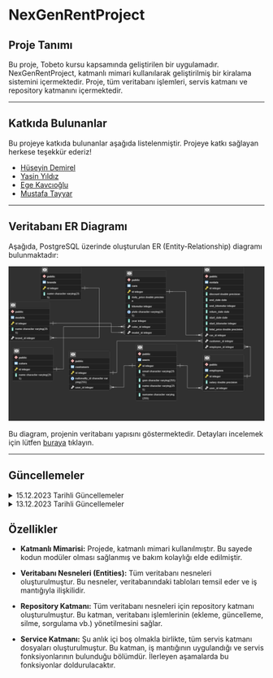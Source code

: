 # NexGenRentProject

## Proje Tanımı

Bu proje, Tobeto kursu kapsamında geliştirilen bir uygulamadır. NexGenRentProject, katmanlı mimari kullanılarak geliştirilmiş bir kiralama sistemini içermektedir. Proje, tüm veritabanı işlemleri, servis katmanı ve repository katmanını içermektedir.

---

## Katkıda Bulunanlar

Bu projeye katkıda bulunanlar aşağıda listelenmiştir. Projeye katkı sağlayan herkese teşekkür ederiz!

- [Hüseyin Demirel](https://github.com/HsynDmrl)
- [Yasin Yıldız](https://github.com/PickerWork)
- [Ege Kavcıoğlu](https://github.com/EgeKavcioglu)
- [Mustafa Tayyar](https://github.com/urmustafa)

--- 

## Veritabanı ER Diagramı

Aşağıda, PostgreSQL üzerinde oluşturulan ER (Entity-Relationship) diagramı bulunmaktadır:

![ER Diagram](https://github.com/PickerWork/nexGenRentProject/raw/master/Diagram.png)

Bu diagram, projenin veritabanı yapısını göstermektedir. Detayları incelemek için lütfen [buraya](https://github.com/PickerWork/nexGenRentProject/blob/master/Diagram.png) tıklayın.

---

## Güncellemeler

<details>
<summary>15.12.2023 Tarihli Güncellemeler</summary>

- Auto Mapping işlemi yapan "Model Mapper" implementasyonu projeye eklenmiştir. Artık araç verileri listelenirken, Sırasıyla plaka, kilometre, ücret, yıl, model adı ve renk adı bilgileri görüntülenmektedir.

- Tüm işlemler için Request-Response pattern'a uyulmuştur.

- Araç eklenirken "Plate" kısmındaki boşluklar kaldırılarak kaydedilmektedir.

- ModelService içerisinde ilgili kodlama yapıldı. Bir service, diğer bir entity'nin reposunu değil, ilgili service'ini çağırıyor.
  
- ER Diagramı projeye eklenmiştir.
  
</details>

<details>
<summary>13.12.2023 Tarihli Güncellemeler</summary>

- Sisteme Swagger desteği eklendi.

- ModelId ile ilişkilendirilen modelin veritabanında varlığını doğrulamak için Service katmanında gerekli kodlamaları gerçekleştirildi. Bu, Car entity'si için GetAll ve Add işlemlerini daha sağlıklı hale getirildi.

- Car entity'si için CRUD işlemlerini gerçekleştirmek üzere Service katmanında "Car" entity'si kodlamalarını tamamlandı. Bu kodlamalar aracılığıyla controller katmanında ilgili endpoint'leri bağlandı.

- Ekleme ve güncelleme işlemlerinde yapılan kontrol ve validasyonlar:
  - "Kilometer" alanı 0'dan küçük olamaz.
  - "Plate" alanı için Türkiye plakasına uygunluğu Regex ile kontrol edilir.
  - Yıl bilgisi 2005-2024 arasında olmalıdır.
  - DailyPrice 0'dan küçük olamaz.
  - ModelId ve ColorId 0'dan küçük olamaz.
  - Araç eklenirken "Plate" kısmındaki boşluklar kaldırılarak kaydedilir.
  - Verilen ModelId ile bir model veritabanında bulunmalıdır (ModelService içerisinde kodlama yapıldı).
  - Verilen ColorId ile bir renk veritabanında bulunmalıdır.
  - Aynı plakaya sahip başka bir araç bulunmamalıdır.

Yapılan bu güncellemelerle sistem daha güvenilir ve sağlıklı bir şekilde çalışmaktadır.

</details>

## Özellikler

- **Katmanlı Mimarisi:** Projede, katmanlı mimari kullanılmıştır. Bu sayede kodun modüler olması sağlanmış ve bakım kolaylığı elde edilmiştir.

- **Veritabanı Nesneleri (Entities):** Tüm veritabanı nesneleri oluşturulmuştur. Bu nesneler, veritabanındaki tabloları temsil eder ve iş mantığıyla ilişkilidir.

- **Repository Katmanı:** Tüm veritabanı nesneleri için repository katmanı oluşturulmuştur. Bu katman, veritabanı işlemlerinin (ekleme, güncelleme, silme, sorgulama vb.) yönetilmesini sağlar.

- **Service Katmanı:** Şu anlık içi boş olmakla birlikte, tüm servis katmanı dosyaları oluşturulmuştur. Bu katman, iş mantığının uygulandığı ve servis fonksiyonlarının bulunduğu bölümdür. İlerleyen aşamalarda bu fonksiyonlar doldurulacaktır.
